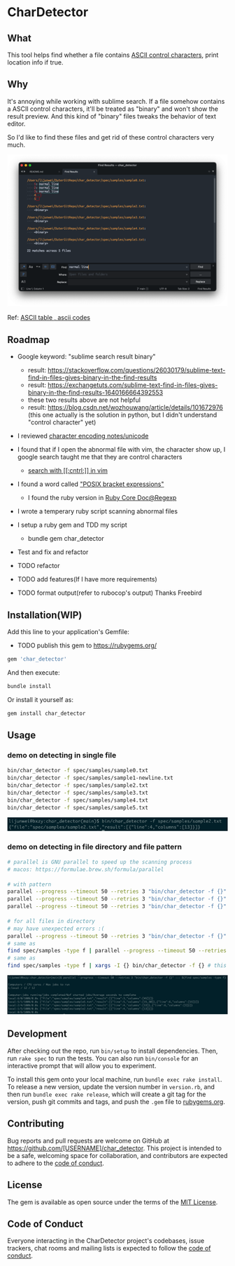 # CharDetector

## What

This tool helps find whether a file contains [ASCII control characters](https://theasciicode.com.ar/), print location info if true.

## Why

It's annoying while working with sublime search. If a file somehow contains a ASCII control characters, it'll be treated as "binary" and won't show the result preview. And this kind of "binary" files tweaks the behavior of text editor.

So I'd like to find these files and get rid of these control characters very much.

![](./image/Xnip2022-05-08_13-52-58.png)

Ref: [ASCII table , ascii codes](https://theasciicode.com.ar/)

## Roadmap

+ Google keyword: "sublime search result binary"
    + result: https://stackoverflow.com/questions/26030179/sublime-text-find-in-files-gives-binary-in-the-find-results
    + result: https://exchangetuts.com/sublime-text-find-in-files-gives-binary-in-the-find-results-1640166664392553
    + these two results above are not helpful
    + result: https://blog.csdn.net/wozhouwang/article/details/101672976 (this one actually is the solution in python, but I didn't understand "control character" yet)
+ I reviewed [character encoding notes/unicode](https://github.com/liijunwei/practice/tree/main/unicode)
+ I found that if I open the abnormal file with vim, the character show up, I google search taught me that they are control characters
    + [search with [[:cntrl:]] in vim](https://stackoverflow.com/questions/3844311/how-do-i-replace-or-find-non-printable-characters-in-vim-regex)
+ I found a word called ["POSIX bracket expressions"](https://www.regular-expressions.info/posixbrackets.html)
    + I found the ruby version in [Ruby Core Doc@Regexp](https://ruby-doc.org/core-3.1.2/Regexp.html#class-Regexp-label-Character+Properties)
+ I wrote a temperary ruby script scanning abnormal files
+ I setup a ruby gem and TDD my script
    + bundle gem char_detector
+ Test and fix and refactor

+ TODO refactor
+ TODO add features(If I have more requirements)
+ TODO format output(refer to rubocop's output) Thanks Freebird

## Installation(WIP)

Add this line to your application's Gemfile:

+ TODO publish this gem to https://rubygems.org/

```ruby
gem 'char_detector'
```

And then execute:

```bash
bundle install
```

Or install it yourself as:

```bash
gem install char_detector
```

## Usage

### demo on detecting in single file

```bash
bin/char_detector -f spec/samples/sample0.txt
bin/char_detector -f spec/samples/sample1-newline.txt
bin/char_detector -f spec/samples/sample2.txt
bin/char_detector -f spec/samples/sample3.txt
bin/char_detector -f spec/samples/sample4.txt
bin/char_detector -f spec/samples/sample5.txt
```

![](./image/Xnip2022-05-08_14-10-52.png)

### demo on detecting in file directory and file pattern

```bash
# parallel is GNU parallel to speed up the scanning process
# macos: https://formulae.brew.sh/formula/parallel

# with pattern
parallel --progress --timeout 50 --retries 3 "bin/char_detector -f {}" ::: $(find spec/samples -name \*.txt)
parallel --progress --timeout 50 --retries 3 "bin/char_detector -f {}" ::: $(find spec/samples -name \*.md)
parallel --progress --timeout 50 --retries 3 "bin/char_detector -f {}" ::: $(find spec/samples -name \*.rb)

# for all files in directory
# may have unexpected errors :(
parallel --progress --timeout 50 --retries 3 "bin/char_detector -f {}" ::: $(find spec/samples -type f)
# same as
find spec/samples -type f | parallel --progress --timeout 50 --retries 3 "bin/char_detector -f {}"
# same as
find spec/samples -type f | xargs -I {} bin/char_detector -f {} # this one is slow, so GNU parallel is recommended :D
```
![](./image/Xnip2022-05-08_14-11-04.png)

## Development

After checking out the repo, run `bin/setup` to install dependencies. Then, run `rake spec` to run the tests. You can also run `bin/console` for an interactive prompt that will allow you to experiment.

To install this gem onto your local machine, run `bundle exec rake install`. To release a new version, update the version number in `version.rb`, and then run `bundle exec rake release`, which will create a git tag for the version, push git commits and tags, and push the `.gem` file to [rubygems.org](https://rubygems.org).

## Contributing

Bug reports and pull requests are welcome on GitHub at https://github.com/[USERNAME]/char_detector. This project is intended to be a safe, welcoming space for collaboration, and contributors are expected to adhere to the [code of conduct](https://github.com/[USERNAME]/char_detector/blob/master/CODE_OF_CONDUCT.md).


## License

The gem is available as open source under the terms of the [MIT License](https://opensource.org/licenses/MIT).

## Code of Conduct

Everyone interacting in the CharDetector project's codebases, issue trackers, chat rooms and mailing lists is expected to follow the [code of conduct](https://github.com/[USERNAME]/char_detector/blob/master/CODE_OF_CONDUCT.md).
